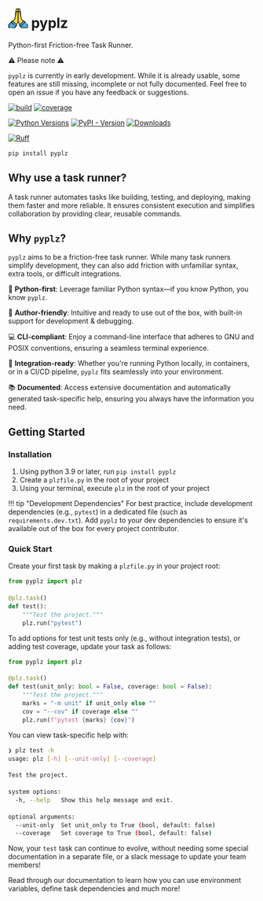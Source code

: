 #  <img src="assets/please.png" alt="drawing" width="40" height="40"/> pyplz

Python-first Friction-free Task Runner.

⚠️ Please note ⚠️

`pyplz` is currently in early development. While it is already usable, some features are still missing, incomplete or not fully documented. Feel free to open an issue if you have any feedback or suggestions.

[//]: # (bages using https://shields.io/badges/)
[![build](https://img.shields.io/github/actions/workflow/status/oribarilan/plz/package_build.yml)](https://github.com/oribarilan/plz/actions/workflows/package_build.yml) [![coverage](https://img.shields.io/github/actions/workflow/status/oribarilan/plz/coverage.yml?label=coverage%3E95%25)](https://github.com/oribarilan/plz/actions/workflows/coverage.yml)

[![Python Versions](https://img.shields.io/badge/python-3.8|3.9|3.10|3.11|3.12-blue)](https://www.python.org/downloads/) [![PyPI - Version](https://img.shields.io/pypi/v/pyplz?color=1E7FBF)](https://pypi.org/project/pyplz/) [![Downloads](https://img.shields.io/pypi/dm/pyplz?color=1E7FBF)](https://pypi.org/project/pyplz/)

[![Ruff](https://img.shields.io/endpoint?url=https://raw.githubusercontent.com/astral-sh/ruff/main/assets/badge/v2.json)](https://github.com/astral-sh/ruff)

```bash
pip install pyplz
```

## Why use a task runner?
A task runner automates tasks like building, testing, and deploying, making them
faster and more reliable. It ensures consistent execution and simplifies collaboration
 by providing clear, reusable commands.

## Why `pyplz`?

`pyplz` aims to be a friction-free task runner. While many task runners simplify development, they can also add friction with unfamiliar syntax, extra tools, or difficult integrations.

🐍 **Python-first**: Leverage familiar Python syntax—if you know Python, you know `pyplz`.  

🤗 **Author-friendly**: Intuitive and ready to use out of the box, with built-in support for development & debugging.  

💻 **CLI-compliant**: Enjoy a command-line interface that adheres to GNU and POSIX conventions, ensuring a seamless terminal experience.

🔗 **Integration-ready**: Whether you're running Python locally, in containers, or in a CI/CD pipeline, `pyplz` fits seamlessly into your environment.  

📚 **Documented**: Access extensive documentation and automatically generated task-specific help, ensuring you always have the information you need.

## Getting Started

### Installation
1. Using python 3.9 or later, run `pip install pyplz`
2. Create a `plzfile.py` in the root of your project
3. Using your terminal, execute `plz` in the root of your project

!!! tip "Development Dependencies"
    For best practice, include development dependencies (e.g., `pytest`) in a dedicated file (such as `requirements.dev.txt`). Add `pyplz` to your dev dependencies to ensure it's available out of the box for every project contributor.

### Quick Start

Create your first task by making a `plzfile.py` in your project root:

```python
from pyplz import plz

@plz.task()
def test():
    """Test the project."""
    plz.run("pytest")
```

To add options for test unit tests only (e.g., without integration tests), or adding test coverage, update your task as follows:

```python
from pyplz import plz

@plz.task()
def test(unit_only: bool = False, coverage: bool = False):
    """Test the project."""
    marks = "-m unit" if unit_only else ""
    cov = "--cov" if coverage else ""
    plz.run(f"pytest {marks} {cov}")
```

You can view task-specific help with:
```bash
❯ plz test -h
usage: plz [-h] [--unit-only] [--coverage]

Test the project.

system options:
  -h, --help   Show this help message and exit.

optional arguments:
  --unit-only  Set unit_only to True (bool, default: false)
  --coverage   Set coverage to True (bool, default: false)
```

Now, your `test` task can continue to evolve, without needing some special documentation in a separate file, or a slack message to update your team members!

Read through our documentation to learn how you can use environment variables, define task dependencies and much more!